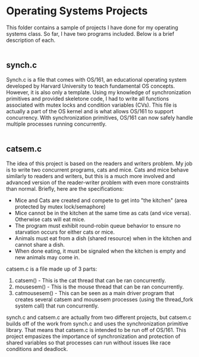 # Operating Systems Projects

This folder contains a sample of projects I have done for my operating systems class. So far, I have two programs included. Below is a brief description of each.<br/><br/>



## synch.c


Synch.c is a file that comes with OS/161, an educational operating system developed by Harvard University to teach fundamental OS concepts. However, it is also only a template. Using my knowledge of synchronization primitives and provided skeletone code, I had to write all functions associated with mutex locks and condition variables (CVs). This file is actually a part of the OS kernel and is what allows OS/161 to support concurrency. With synchronization primitives, OS/161 can now safely handle multiple processes running concurrently.<br/><br/>


## catsem.c 

The idea of this project is based on the readers and writers problem. My job is to write two concurrent programs, cats and mice. Cats and mice behave similarly to readers and writers, but this is a much more involved and advanced version of the reader-writer problem with even more constraints than normal. Briefly, here are the specifications:<br/>

* Mice and Cats are created and compete to get into "the kitchen" (area protected by mutex lock/semaphore)
* Mice cannot be in the kitchen at the same time as cats (and vice versa). Otherwise cats will eat mice.
* The program must exhibit round-robin queue behavior to ensure no starvation occurs for either cats or mice.
* Animals must eat from a dish (shared resource) when in the kitchen and cannot share a dish.
* When done eating, it must be signaled when the kitchen is empty and new animals may come in.


catsem.c is a file made up of 3 parts:

1. catsem() - This is the cat thread that can be ran concurrently.
2. mousesem() - This is the mouse thread that can be ran concurrently.
3. catmousesem() - This can be seen as a main driver program that creates several catsem and mousesem processes (using the thread_fork system call) that run concurrently. <br/>

synch.c and catsem.c are actually from two different projects, but catsem.c builds off of the work from synch.c and uses the synchronization primitive library. That means that catsem.c is intended to be run off of OS/161. This project empasizes the importance of synchronization and protection of shared variables so that processes can run without issues like race conditions and deadlock.


